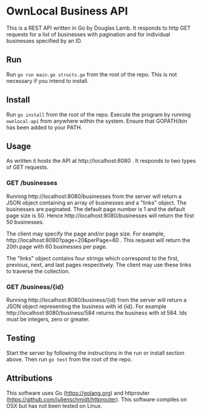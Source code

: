 # OwnLocal Business API

This is a REST API written in Go by Douglas Lamb. It responds to http GET requests for a list of businesses with pagination and for individual businesses specified by an ID.

## Run

Run `go run main.go structs.go` from the root of the repo. This is not necessary if you intend to install.

## Install

Run `go install` from the root of the repo. Execute the program by running `ownlocal-api` from anywhere within the system. Ensure that GOPATH/bin has been added to your PATH.

## Usage

As written it hosts the API at http://localhost:8080 . It responds to two types of GET requests.

### GET /businesses

Running http://localhost:8080/businesses from the server will return a JSON object containing an array of businesses and a "links" object. The businesses are paginated. The default page number is 1 and the default page size is 50. Hence http://localhost:8080/businesses will return the first 50 businesses.

The client may specify the page and/or page size. For example, http://localhost:8080?page=20&perPage=60 . This request will return the 20th page with 60 businesses per page.

The "links" object contains four strings which correspond to the first, previous, next, and last pages respectively. The client may use these links to traverse the collection.

### GET /business/{id}

Running http://localhost:8080/business/{id} from the server will return a JSON object representing the business with id {id}. For example http://localhost:8080/business/584 returns the business with id 584. Ids must be integers, zero or greater.

## Testing

Start the server by following the instructions in the run or install section above. Then run `go test` from the root of the repo.

## Attributions

This software uses Go (https://golang.org) and httprouter (https://github.com/julienschmidt/httprouter). This software compiles on OSX but has not been tested on Linux.
